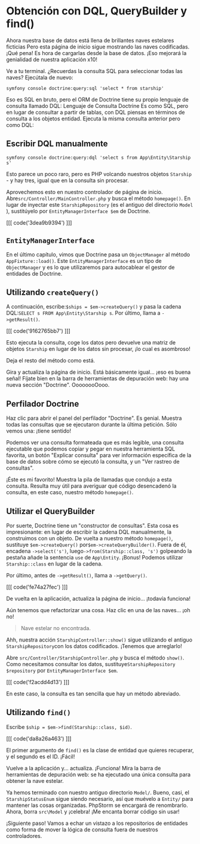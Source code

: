 # Obtención con DQL, QueryBuilder y find()

Ahora nuestra base de datos está llena de brillantes naves estelares ficticias Pero esta página de inicio sigue mostrando las naves codificadas. ¡Qué pena! Es hora de cargarlas desde la base de datos. ¡Eso mejorará la genialidad de nuestra aplicación x10!

Ve a tu terminal. ¿Recuerdas la consulta SQL para seleccionar todas las naves? Ejecútala de nuevo:

```terminal
symfony console doctrine:query:sql 'select * from starship'
```

Eso es SQL en bruto, pero el ORM de Doctrine tiene su propio lenguaje de consulta llamado DQL: Lenguaje de Consulta Doctrine Es como SQL, pero en lugar de consultar a partir de tablas, con DQL piensas en términos de consulta a los objetos entidad. Ejecuta la misma consulta anterior pero como DQL:

## Escribir DQL manualmente

```terminal
symfony console doctrine:query:dql 'select s from App\Entity\Starship s'
```

Esto parece un poco raro, pero es PHP volcando nuestros objetos `Starship` - y hay tres, igual que en la consulta sin procesar.

Aprovechemos esto en nuestro controlador de página de inicio. Abre`src/Controller/MainController.php` y busca el método `homepage()`. En lugar de inyectar este `StarshipRepository` (es el antiguo del directorio `Model` ), sustitúyelo por `EntityManagerInterface $em` de Doctrine.

[[[ code('3dea9b9394') ]]]

## `EntityManagerInterface`

En el último capítulo, vimos que Doctrine pasa un `ObjectManager` al método `AppFixture::load()`. Este `EntityManagerInterface` es un tipo de `ObjectManager` y es lo que utilizaremos para autocablear el gestor de entidades de Doctrine.

## Utilizando `createQuery()`

A continuación, escribe:`$ships = $em->createQuery()` y pasa la cadena DQL:`SELECT s FROM App\Entity\Starship s`. Por último, llama a `->getResult()`.

[[[ code('9162765bb7') ]]]

Esto ejecuta la consulta, coge los datos pero devuelve una matriz de objetos `Starship` en lugar de los datos sin procesar, ¡lo cual es asombroso!

Deja el resto del método como está.

Gira y actualiza la página de inicio. Está básicamente igual... ¡eso es buena señal! Fíjate bien en la barra de herramientas de depuración web: hay una nueva sección "Doctrine". OooooooOooo. 

## Perfilador Doctrine

Haz clic para abrir el panel del perfilador "Doctrine". Es genial. Muestra todas las consultas que se ejecutaron durante la última petición. Sólo vemos una: ¡tiene sentido!

Podemos ver una consulta formateada que es más legible, una consulta ejecutable que podemos copiar y pegar en nuestra herramienta SQL favorita, un botón "Explicar consulta" para ver información específica de la base de datos sobre cómo se ejecutó la consulta, y un "Ver rastreo de consultas".

¡Éste es mi favorito! Muestra la pila de llamadas que condujo a esta consulta. Resulta muy útil para averiguar qué código desencadenó la consulta, en este caso, nuestro método `homepage()`.

## Utilizar el QueryBuilder

Por suerte, Doctrine tiene un "constructor de consultas". Esta cosa es impresionante: en lugar de escribir la cadena DQL manualmente, la construimos con un objeto. De vuelta a nuestro método `homepage()`, sustituye `$em->createQuery()` por`$em->createQueryBuilder()`. Fuera de él, encadena `->select('s')`, luego`->from(Starship::class, 's')` golpeando la pestaña añade la sentencia `use` de `App\Entity`. ¡Bonus! Podemos utilizar `Starship::class` en lugar de la cadena.

Por último, antes de `->getResult()`, llama a `->getQuery()`.

[[[ code('fe74a27fec') ]]]

De vuelta en la aplicación, actualiza la página de inicio... ¡todavía funciona!

Aún tenemos que refactorizar una cosa. Haz clic en una de las naves... ¡oh no!

> Nave estelar no encontrada.

Ahh, nuestra acción `StarshipController::show()` sigue utilizando el antiguo `StarshipRepository`con los datos codificados. ¡Tenemos que arreglarlo!

Abre `src/Controller/StarshipController.php` y busca el método `show()`. Como necesitamos consultar los datos, sustituye`StarshipRepository $repository` por `EntityManagerInterface $em`.

[[[ code('f2acdd4d13') ]]]

En este caso, la consulta es tan sencilla que hay un método abreviado.

## Utilizando `find()`

Escribe `$ship = $em->find(Starship::class, $id)`.

[[[ code('da8a26a463') ]]]

El primer argumento de `find()` es la clase de entidad que quieres recuperar, y el segundo es el ID. ¡Fácil!

Vuelve a la aplicación y... actualiza. ¡Funciona! Mira la barra de herramientas de depuración web: se ha ejecutado una única consulta para obtener la nave estelar.

Ya hemos terminado con nuestro antiguo directorio `Model/`. Bueno, casi, el `StarshipStatusEnum` sigue siendo necesario, así que muévelo a `Entity/` para mantener las cosas organizadas. PhpStorm se encargará de renombrarlo. Ahora, borra `src\Model` y ¡celebra! ¡Me encanta borrar código sin usar!

¡Siguiente paso! Vamos a echar un vistazo a los repositorios de entidades como forma de mover la lógica de consulta fuera de nuestros controladores.
